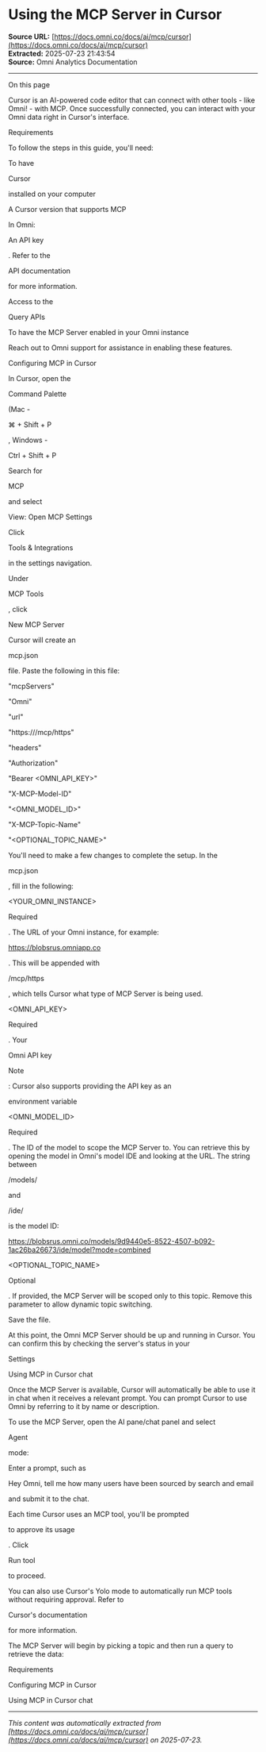 # Using the MCP Server in Cursor

**Source URL:** [https://docs.omni.co/docs/ai/mcp/cursor](https://docs.omni.co/docs/ai/mcp/cursor)  
**Extracted:** 2025-07-23 21:43:54  
**Source:** Omni Analytics Documentation

---

On this page

Cursor is an AI-powered code editor that can connect with other tools - like Omni! - with MCP. Once successfully connected, you can interact with your Omni data right in Cursor's interface.

Requirements

To follow the steps in this guide, you'll need:

To have

Cursor

installed on your computer

A Cursor version that supports MCP

In Omni:

An API key

. Refer to the

API documentation

for more information.

Access to the

Query APIs

To have the MCP Server enabled in your Omni instance

Reach out to Omni support for assistance in enabling these features.

Configuring MCP in Cursor

In Cursor, open the

Command Palette

(Mac -

⌘ + Shift + P

, Windows -

Ctrl + Shift + P

Search for

MCP

and select

View: Open MCP Settings

Click

Tools & Integrations

in the settings navigation.

Under

MCP Tools

, click

New MCP Server

Cursor will create an

mcp.json

file. Paste the following in this file:

"mcpServers"

"Omni"

"url"

"https://<YOUR-OMNI-INSTANCE>/mcp/https"

"headers"

"Authorization"

"Bearer <OMNI_API_KEY>"

"X-MCP-Model-ID"

"<OMNI_MODEL_ID>"

"X-MCP-Topic-Name"

"<OPTIONAL_TOPIC_NAME>"

You'll need to make a few changes to complete the setup. In the

mcp.json

, fill in the following:

<YOUR_OMNI_INSTANCE>

Required

. The URL of your Omni instance, for example:

https://blobsrus.omniapp.co

. This will be appended with

/mcp/https

, which tells Cursor what type of MCP Server is being used.

<OMNI_API_KEY>

Required

. Your

Omni API key

Note

: Cursor also supports providing the API key as an

environment variable

<OMNI_MODEL_ID>

Required

. The ID of the model to scope the MCP Server to. You can retrieve this by opening the model in Omni's model IDE and looking at the URL. The string between

/models/

and

/ide/

is the model ID:

https://blobsrus.omni.co/models/9d9440e5-8522-4507-b092-1ac26ba26673/ide/model?mode=combined

<OPTIONAL_TOPIC_NAME>

Optional

. If provided, the MCP Server will be scoped only to this topic. Remove this parameter to allow dynamic topic switching.

Save the file.

At this point, the Omni MCP Server should be up and running in Cursor. You can confirm this by checking the server's status in your

Settings

Using MCP in Cursor chat

Once the MCP Server is available, Cursor will automatically be able to use it in chat when it receives a relevant prompt. You can prompt Cursor to use Omni by referring to it by name or description.

To use the MCP Server, open the AI pane/chat panel and select

Agent

mode:

Enter a prompt, such as

Hey Omni, tell me how many users have been sourced by search and email

and submit it to the chat.

Each time Cursor uses an MCP tool, you'll be prompted

to approve its usage

. Click

Run tool

to proceed.

You can also use Cursor's Yolo mode to automatically run MCP tools without requiring approval. Refer to

Cursor's documentation

for more information.

The MCP Server will begin by picking a topic and then run a query to retrieve the data:

Requirements

Configuring MCP in Cursor

Using MCP in Cursor chat

---

*This content was automatically extracted from [https://docs.omni.co/docs/ai/mcp/cursor](https://docs.omni.co/docs/ai/mcp/cursor) on 2025-07-23.*
